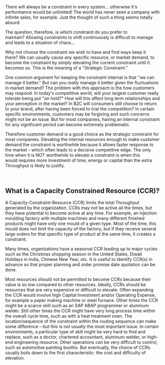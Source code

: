 ## 

There will always be a constraint in every system... otherwise it's performance would be unlimited! The world has never seen a company with infinite sales, for example. Just the thought of such a thing seems totally absurd.  
  
The question, therefore, is which constraint do you prefer to maintain? Allowing constraints to shift continuously is difficult to manage and leads to a situation of chaos...  
  
Why not choose the constraint we wish to have and find ways keep it there? We can usually cause any specific resource, or market demand, to become the constraint by simply elevating the current constraint until it becomes so. This is the meaning of a "Strategic Constraint."  
  
One common argument for keeping the constraint internal is that "we can manage it better." But can you _really_ manage it better given the fluctuations in market demand? The problem with this approach is the how customers may respond. In today's competitive world, will your largest customer really tolerate being put "on hold?" How will this affect long term relationships and your perception in the market? In B2C will consumers still choose to return to your brand, after having been forced to trial the competition? In certain specific environments, customers may be forgiving and such concerns might not be an issue. But for most companies, having an internal constraint for any significant period can become extremely problematic.  
  
Therefore customer demand is a good choice as the strategic constraint for most companies. Elevating the internal resources enough to make customer demand the constraint is worthwhile because it allows faster response to the market – which often leads to a decisive competitive edge. The only time when it is NOT worthwhile to elevate a constraint is when this would requires more investment of time, energy or capital than the extra Throughput is likely to justify​.

 

## What is a Capacity Constrained Resource (CCR)?

A Capacity-Constraint-Resource (CCR) limits the total Throughput generated by the organization. CCRs may not be active all the times, but they have potential to become active at any time. For example, an injection moulding factory with multiple machines and many different finished products might have only one mould of a given type. Most of the time, this mould does not limit the capacity of the factory, but if they receive several large orders for that specific type of product at the same time, it creates a constraint.  
  
Many times, organizations have a seasonal CCR leading up to major cycles such as the Christmas shopping season in the United States, Diwali Holidays in India, Chinese New Year, etc. It is useful to identify CCR(s) in advance so that proper planning and order promise date quotation can be done.   
  
Most resources should not be permitted to become CCRs because their value is so low compared to other resources. Ideally, CCRs should be resources that are very expensive or difficult to elevate. Often expanding the CCR would involve high Capital Investment and/or Operating Expense, for example a paper making machine or steel furnace. Other times the CCR might be a scarce skill such as an SAP ABAP programmer or aluminum welder. Still other times the CCR might have very long process time within the overall cycle time, such as with a heat treatment oven. The location/sequence of the constraint within the routing sequence can make some difference – but this is not usually the most important issue. In certain environments, a particular type of skill might be very hard to find and replace, such as a doctor, chartered accountant, aluminum welder, or high-end engineering resource. Other operations can be very difficult to control, such as automotive painting booths. ​But eventually, the choice of CCRs usually boils down to the first characteristic: the cost and difficulty of elevation.